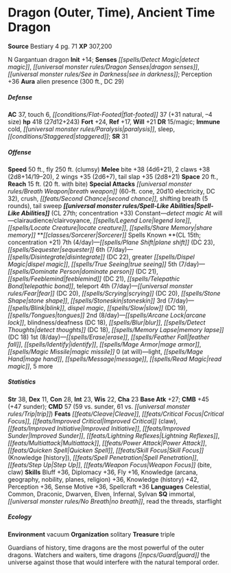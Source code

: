 ﻿---
cssclass: [monsters]
title1: Dragon (Outer, Time), Ancient Time Dragon
title2: Ancient Time Dragon
CR: 20
sources:
- name: Bestiary 4
  page: 71
  link: http://paizo.com/products/btpy91ds?Pathfinder-Roleplaying-Game-Bestiary-4
XP: 307200
alignment: N
size: Gargantuan
type: dragon
initiative:
  bonus: 14
senses:
  detect magic: true
  dragon senses: true
  see in darkness: true
auras:
- name: alien presence
  radius: 300
  DC: 29
AC:
  AC: 37
  touch: 6
  flat_footed: 37
  components:
    natural: 31
    size: -4
HP:
  HP: 418
  long: 27d12+243
saves:
  fort: 24
  ref: 17
  will: 21
DR:
- amount: 15
  weakness: magic
immunities:
- cold
- paralysis
- sleep
- staggered
SR: 31
speeds:
  base: 50
  fly: 250
  fly_maneuverability: clumsy
attacks:
  melee:
  - - text: bite +38 (4d6+21)
      entries:
      - - damage: 4d6+21
      attack: bite
      bonus:
      - 38
    - text: 2 claws +38 (2d8+14/19-20)
      entries:
      - - damage: 2d8+14
          crit_range: 19-20
      count: 2
      attack: claws
      bonus:
      - 38
    - text: 2 wings +35 (2d6+7)
      entries:
      - - damage: 2d6+7
      count: 2
      attack: wings
      bonus:
      - 35
    - text: tail slap +35 (2d8+21)
      entries:
      - - damage: 2d8+21
      attack: tail slap
      bonus:
      - 35
  special:
  - breath weapon (60-ft. cone, 20d10 electricity, DC 32)
  - crush
  - second chance
  - shifting breath (5 rounds)
  - tail sweep
space: 20
reach: 15
reach_other: 20 ft. with bite
spell_like_abilities:
  entries:
  - name: detect magic
    source: default
    freq: Constant
  - name: clairaudience/clairvoyance
    source: default
    freq: At will
  - name: legend lore
    source: default
    freq: At will
  - name: locate creature
    source: default
    freq: At will
  - superscripts:
    - UM
    name: share memory
    source: default
    freq: At will
  sources:
  - name: default
    CL: 27
    concentration: 33
spells:
  entries:
  - name: plane shift
    source: Sorcerer
    level: 7
    DC: 23
  - name: sequester
    source: Sorcerer
    level: 7
  - name: disintegrate
    source: Sorcerer
    level: 6
    DC: 22
  - name: greater dispel magic
    source: Sorcerer
    level: 6
  - name: true seeing
    source: Sorcerer
    level: 6
  - name: dominate person
    source: Sorcerer
    level: 5
    DC: 21
  - name: feeblemind
    source: Sorcerer
    level: 5
    DC: 21
  - name: telepathic bond
    source: Sorcerer
    level: 5
  - name: teleport
    source: Sorcerer
    level: 5
  - name: fear
    source: Sorcerer
    level: 4
    DC: 20
  - name: scrying
    source: Sorcerer
    level: 4
    DC: 20
  - name: stone shape
    source: Sorcerer
    level: 4
  - name: stoneskin
    source: Sorcerer
    level: 4
  - name: blink
    source: Sorcerer
    level: 3
  - name: dispel magic
    source: Sorcerer
    level: 3
  - name: slow
    source: Sorcerer
    level: 3
    DC: 19
  - name: tongues
    source: Sorcerer
    level: 3
  - name: arcane lock
    source: Sorcerer
    level: 2
  - name: blindness/deafness
    source: Sorcerer
    level: 2
    DC: 18
  - name: blur
    source: Sorcerer
    level: 2
  - name: detect thoughts
    source: Sorcerer
    level: 2
    DC: 18
  - superscripts:
    - APG
    name: memory lapse
    source: Sorcerer
    level: 2
    DC: 18
  - name: erase
    source: Sorcerer
    level: 1
  - name: feather fall
    source: Sorcerer
    level: 1
  - name: identify
    source: Sorcerer
    level: 1
  - name: mage armor
    source: Sorcerer
    level: 1
  - name: magic missile
    source: Sorcerer
    level: 1
  - name: light
    source: Sorcerer
    level: 0
  - name: mage hand
    source: Sorcerer
    level: 0
  - name: message
    source: Sorcerer
    level: 0
  - name: read magic
    source: Sorcerer
    level: 0
  - name: 5 more
    source: Sorcerer
    level: 0
  sources:
  - name: Sorcerer
    type: known
    CL: 15
    concentration: 21
    slots:
      7: 4
      6: 7
      5: 7
      4: 7
      3: 7
      2: 8
      1: 8
      0: at-will
ability_scores:
  STR: 38
  DEX: 11
  CON: 28
  INT: 23
  WIS: 22
  CHA: 23
BAB: 27
CMB: 45
CMB_other: +47 sunder
CMD: 57
CMD_other: 59 vs. sunder, 61 vs. trip
feats:
- name: Cleave
- name: Critical Focus
- name: Improved Critical (claw)
- name: Improved Initiative
- name: Improved Sunder
- name: Lightning Reflexes
- name: Multiattack
- name: Power Attack
- name: Quicken Spell
- name: Skill Focus (Knowledge [history])
- name: Spell Penetration
- name: Step Up
- name: Weapon Focus (bite)
- name: Weapon Focus (claw)
skills:
  Bluff: 36
  Diplomacy: 36
  Fly: 16
  Knowledge (arcana): 36
  Knowledge (geography): 36
  Knowledge (nobility): 36
  Knowledge (planes): 36
  Knowledge (religion): 36
  Knowledge (history): 42
  Perception: 36
  Sense Motive: 36
  Spellcraft: 36
languages:
- Celestial
- Common
- Draconic
- Dwarven
- Elven
- Infernal
- Sylvan
special_qualities:
- immortal
- no breath
- read the threads
- starflight
ecology:
  environment: vacuum
  organization: solitary
  treasure_type: triple
desc_long: Guardians of history, time dragons are the most powerful of the outer dragons.
  Watchers and waiters, time dragons guard the universe against those that would interfere
  with the natural temporal order.

---

# Dragon (Outer, Time), Ancient Time Dragon

**Source** Bestiary 4 pg. 71
**XP** 307,200

N Gargantuan dragon
**Init** +14; **Senses** _[[spells/Detect Magic|detect magic]]_, _[[universal monster rules/Dragon Senses|dragon senses]]_, _[[universal monster rules/See in Darkness|see in darkness]]_; Perception +36
**Aura** alien presence (300 ft., DC 29)

##### Defense

**AC** 37, touch 6, _[[conditions/Flat-Footed|flat-footed]]_ 37 (+31 natural, –4 size)
**hp** 418 (27d12+243)
**Fort** +24, **Ref** +17, **Will** +21
**DR** 15/magic; **Immune** cold, _[[universal monster rules/Paralysis|paralysis]]_, sleep, _[[conditions/Staggered|staggered]]_; **SR** 31

##### Offense
**Speed** 50 ft., fly 250 ft. (clumsy)
**Melee** bite +38 (4d6+21), 2 claws +38 (2d8+14/19–20), 2 wings +35 (2d6+7), tail slap +35 (2d8+21)
**Space** 20 ft., **Reach** 15 ft. (20 ft. with bite)
**Special Attacks** _[[universal monster rules/Breath Weapon|breath weapon]]_ (60-ft. cone, 20d10 electricity, DC 32), crush, _[[feats/Second Chance|second chance]]_, shifting breath (5 rounds), tail sweep
**_[[universal monster rules/Spell-Like Abilities|Spell-Like Abilities]]_** (CL 27th; concentration +33)
Constant—_detect magic_
At will—clairaudience/clairvoyance, _[[spells/Legend Lore|legend lore]]_, _[[spells/Locate Creature|locate creature]]_, _[[spells/Share Memory|share memory]]_
**_[[classes/Sorcerer|Sorcerer]]_ Spells Known **(CL 15th; concentration +21)
7th (4/day)—_[[spells/Plane Shift|plane shift]]_ (DC 23), _[[spells/Sequester|sequester]]_
6th (7/day)—_[[spells/Disintegrate|disintegrate]]_ (DC 22), greater _[[spells/Dispel Magic|dispel magic]]_, _[[spells/True Seeing|true seeing]]_
5th (7/day)—_[[spells/Dominate Person|dominate person]]_ (DC 21), _[[spells/Feeblemind|feeblemind]]_ (DC 21), _[[spells/Telepathic Bond|telepathic bond]]_, teleport
4th (7/day)—_[[universal monster rules/Fear|fear]]_ (DC 20), _[[spells/Scrying|scrying]]_ (DC 20), _[[spells/Stone Shape|stone shape]]_, _[[spells/Stoneskin|stoneskin]]_
3rd (7/day)—_[[spells/Blink|blink]]_, _dispel magic_, _[[spells/Slow|slow]]_ (DC 19), _[[spells/Tongues|tongues]]_
2nd (8/day)—_[[spells/Arcane Lock|arcane lock]]_, blindness/deafness (DC 18), _[[spells/Blur|blur]]_, _[[spells/Detect Thoughts|detect thoughts]]_ (DC 18), _[[spells/Memory Lapse|memory lapse]]_ (DC 18)
1st (8/day)—_[[spells/Erase|erase]]_, _[[spells/Feather Fall|feather fall]]_, _[[spells/Identify|identify]]_, _[[spells/Mage Armor|mage armor]]_, _[[spells/Magic Missile|magic missile]]_
0 (at will)—light, _[[spells/Mage Hand|mage hand]]_, _[[spells/Message|message]]_, _[[spells/Read Magic|read magic]]_, 5 more

##### Statistics
**Str** 38, **Dex** 11, **Con** 28, **Int** 23, **Wis** 22, **Cha** 23
**Base Atk** +27; **CMB** +45 (+47 sunder); **CMD** 57 (59 vs. sunder, 61 vs. _[[universal monster rules/Trip|trip]]_)
**Feats** _[[feats/Cleave|Cleave]]_, _[[feats/Critical Focus|Critical Focus]]_, _[[feats/Improved Critical|Improved Critical]]_ (claw), _[[feats/Improved Initiative|Improved Initiative]]_, _[[feats/Improved Sunder|Improved Sunder]]_, _[[feats/Lightning Reflexes|Lightning Reflexes]]_, _[[feats/Multiattack|Multiattack]]_, _[[feats/Power Attack|Power Attack]]_, _[[feats/Quicken Spell|Quicken Spell]]_, _[[feats/Skill Focus|Skill Focus]]_ (Knowledge [history]), _[[feats/Spell Penetration|Spell Penetration]]_, _[[feats/Step Up|Step Up]]_, _[[feats/Weapon Focus|Weapon Focus]]_ (bite, claw)
**Skills** Bluff +36, Diplomacy +36, Fly +16, Knowledge (arcana, geography, nobility, planes, religion) +36, Knowledge (history) +42, Perception +36, Sense Motive +36, Spellcraft +36
**Languages** Celestial, Common, Draconic, Dwarven, Elven, Infernal, Sylvan
**SQ** immortal, _[[universal monster rules/No Breath|no breath]]_, read the threads, starflight

##### Ecology

**Environment** vacuum
**Organization** solitary
**Treasure** triple

Guardians of history, time dragons are the most powerful of the outer dragons. Watchers and waiters, time dragons _[[npcs/Guard|guard]]_ the universe against those that would interfere with the natural temporal order.
